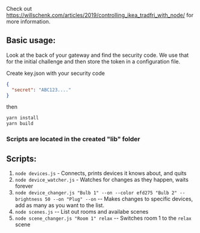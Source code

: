 Check out https://willschenk.com/articles/2019/controlling_ikea_tradfri_with_node/ for more information.

## Basic usage:

Look at the back of your gateway and find the security code.  We use that for the initial challenge and then store the token in a configuration file.

Create key.json with your security code

```json
{
  "secret": "ABC123...."
}
```

then

```bash
yarn install
yarn build
```

### Scripts are located in the created "lib" folder

## Scripts:

1. `node devices.js` - Connects, prints devices it knows about, and quits
2. `node device_watcher.js` - Watches for changes as they happen, waits forever
3. `node device_changer.js "Bulb 1" --on --color efd275 "Bulb 2" --brightness 50 --on "Plug" --on` -- Makes changes to specific devices, add as many as you want to the list.
4. `node scenes.js` -- List out rooms and availabe scenes
5. `node scene_changer.js "Room 1" relax` -- Switches room 1 to the `relax` scene
